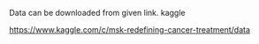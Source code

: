 Data can be downloaded from given link.
kaggle

https://www.kaggle.com/c/msk-redefining-cancer-treatment/data
